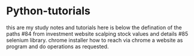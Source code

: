 # Python-tutorials

this are my study notes and tutorials
here is below the defination of the paths
#84 from investment website scalping stock values and details
#85 selenium library. chrome installer how to reach via chrome a website as program and do operations as requested.
